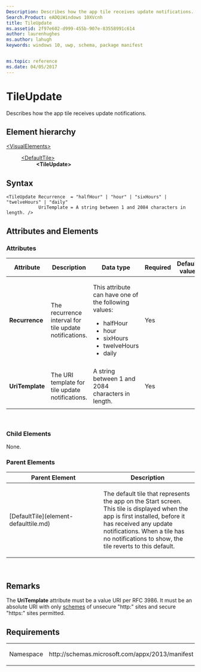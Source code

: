 ```yaml
---
Description: Describes how the app tile receives update notifications.
Search.Product: eADQiWindows 10XVcnh
title: TileUpdate
ms.assetid: 2f97e602-d999-455b-907e-83558991c614
author: laurenhughes
ms.author: lahugh
keywords: windows 10, uwp, schema, package manifest


ms.topic: reference
ms.date: 04/05/2017
---
```


# TileUpdate

Describes how the app tile receives update notifications.

## Element hierarchy

<dl>
<dt><a href="element-visualelements.md">&lt;VisualElements&gt;</a></dt>
<dd>
<dl>
<dt><a href="element-defaulttile.md">&lt;DefaultTile&gt;</a></dt>
<dd><b>&lt;TileUpdate&gt;</b></dd>
</dl>
</dd>
</dl>

## Syntax

``` syntax
<TileUpdate Recurrence  = "halfHour" | "hour" | "sixHours" | "twelveHours" | "daily"
            UriTemplate = A string between 1 and 2084 characters in length. />
```

## Attributes and Elements


### Attributes

<table>
<colgroup>
<col width="20%" />
<col width="20%" />
<col width="20%" />
<col width="20%" />
<col width="20%" />
</colgroup>
<thead>
<tr class="header">
<th>Attribute</th>
<th>Description</th>
<th>Data type</th>
<th>Required</th>
<th>Default value</th>
</tr>
</thead>
<tbody>
<tr class="odd">
<td><strong>Recurrence</strong></td>
<td><p>The recurrence interval for tile update notifications.</p></td>
<td><p>This attribute can have one of the following values:</p>
<ul>
<li>halfHour</li>
<li>hour</li>
<li>sixHours</li>
<li>twelveHours</li>
<li>daily</li>
</ul></td>
<td>Yes</td>
<td></td>
</tr>
<tr class="even">
<td><strong>UriTemplate</strong></td>
<td><p>The URI template for tile update notifications.</p></td>
<td>A string between 1 and 2084 characters in length.</td>
<td>Yes</td>
<td></td>
</tr>
</tbody>
</table>

 

### Child Elements

None.

### Parent Elements

<table>
<colgroup>
<col width="50%" />
<col width="50%" />
</colgroup>
<thead>
<tr class="header">
<th>Parent Element</th>
<th>Description</th>
</tr>
</thead>
<tbody>
<tr class="odd">
<td>[DefaultTile](element-defaulttile.md)</td>
<td><p>The default tile that represents the app on the Start screen. This tile is displayed when the app is first installed, before it has received any update notifications. When a tile has no notifications to show, the tile reverts to this default.</p></td>
</tr>
</tbody>
</table>

 

## Remarks

The **UriTemplate** attribute must be a value URI per RFC 3986. It must be an absolute URI with only [schemes](https://docs.microsoft.com/en-us/windows/uwp/launch-resume/launch-maps-app) of unsecure "http:" sites and secure "https:" sites permitted.

## Requirements

<table>
<colgroup>
<col width="50%" />
<col width="50%" />
</colgroup>
<tbody>
<tr class="odd">
<td><p>Namespace</p></td>
<td><p>http://schemas.microsoft.com/appx/2013/manifest</p></td>
</tr>
</tbody>
</table>

 

 



